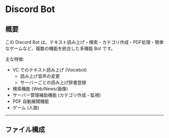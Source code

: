 # Discord Bot

## 概要
この Discord Bot は、テキスト読み上げ・検索・カテゴリ作成・PDF処理・簡単なゲームなど、複数の機能を統合した多機能 Bot です。

主な特徴:
- VC でのテキスト読み上げ (Voicebot)
    - 読み上げ音声の変更
    - サーバーごとの読み上げ辞書登録 
- 検索機能 (Web/News/画像)
- サーバー管理補助機能 (カテゴリ作成・監視)
- PDF 自動展開機能
- ゲーム (人狼)
---

## ファイル構成
